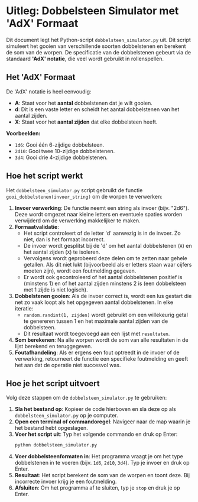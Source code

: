 # Uitleg: Dobbelsteen Simulator met 'AdX' Formaat

Dit document legt het Python-script `dobbelsteen_simulator.py` uit. Dit script simuleert het gooien van verschillende soorten dobbelstenen en berekent de som van de worpen. De specificatie van de dobbelstenen gebeurt via de standaard **'AdX' notatie**, die veel wordt gebruikt in rollenspellen.

## Het 'AdX' Formaat

De 'AdX' notatie is heel eenvoudig:

* **A**: Staat voor het **aantal** dobbelstenen dat je wilt gooien.
* **d**: Dit is een vaste letter en scheidt het aantal dobbelstenen van het aantal zijden.
* **X**: Staat voor het **aantal zijden** dat elke dobbelsteen heeft.

**Voorbeelden:**

* `1d6`: Gooi één 6-zijdige dobbelsteen.
* `2d10`: Gooi twee 10-zijdige dobbelstenen.
* `3d4`: Gooi drie 4-zijdige dobbelstenen.

## Hoe het script werkt

Het `dobbelsteen_simulator.py` script gebruikt de functie `gooi_dobbelstenen(invoer_string)` om de worpen te verwerken:

1.  **Invoer verwerking**: De functie neemt een string als invoer (bijv. "2d6"). Deze wordt omgezet naar kleine letters en eventuele spaties worden verwijderd om de verwerking makkelijker te maken.
2.  **Formaatvalidatie**:
    * Het script controleert of de letter 'd' aanwezig is in de invoer. Zo niet, dan is het formaat incorrect.
    * De invoer wordt gesplitst bij de 'd' om het aantal dobbelstenen (`A`) en het aantal zijden (`X`) te isoleren.
    * Vervolgens wordt geprobeerd deze delen om te zetten naar gehele getallen. Als dit niet lukt (bijvoorbeeld als er letters staan waar cijfers moeten zijn), wordt een foutmelding gegeven.
    * Er wordt ook gecontroleerd of het aantal dobbelstenen positief is (minstens 1) en of het aantal zijden minstens 2 is (een dobbelsteen met 1 zijde is niet logisch).
3.  **Dobbelstenen gooien**: Als de invoer correct is, wordt een lus gestart die net zo vaak loopt als het opgegeven aantal dobbelstenen. In elke iteratie:
    * `random.randint(1, zijden)` wordt gebruikt om een willekeurig getal te genereren tussen 1 en het maximale aantal zijden van de dobbelsteen.
    * Dit resultaat wordt toegevoegd aan een lijst met `resultaten`.
4.  **Som berekenen**: Na alle worpen wordt de som van alle resultaten in de lijst berekend en teruggegeven.
5.  **Foutafhandeling**: Als er ergens een fout optreedt in de invoer of de verwerking, retourneert de functie een specifieke foutmelding en geeft het aan dat de operatie niet succesvol was.

## Hoe je het script uitvoert

Volg deze stappen om de `dobbelsteen_simulator.py` te gebruiken:

1.  **Sla het bestand op**: Kopieer de code hierboven en sla deze op als `dobbelsteen_simulator.py` op je computer.
2.  **Open een terminal of commandoregel**: Navigeer naar de map waarin je het bestand hebt opgeslagen.
3.  **Voer het script uit**: Typ het volgende commando en druk op Enter:
    ```bash
    python dobbelsteen_simulator.py
    ```
4.  **Voer dobbelsteenformaten in**: Het programma vraagt je om het type dobbelstenen in te voeren (bijv. `1d6`, `2d10`, `3d4`). Typ je invoer en druk op Enter.
5.  **Resultaat**: Het script berekent de som van de worpen en toont deze. Bij incorrecte invoer krijg je een foutmelding.
6.  **Afsluiten**: Om het programma af te sluiten, typ je `stop` en druk je op Enter.